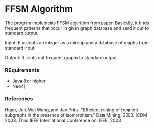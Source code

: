 # FFSM Algorithm
The program implements FFSM algorithm from paper. Basically, it finds frequent patterns that occur in given graph database and send it out to standard output.

Input: It accepts an integer as a minsup and a database of graphs from standard input.

Output: It prints out frequent graphs to standard output.

### REquirements
- Java 8 or higher
- Neo4j

### References
Huan, Jun, Wei Wang, and Jan Prins. "Efficient mining of frequent subgraphs in the presence of isomorphism." Data Mining, 2003. ICDM 2003. Third IEEE International Conference on. IEEE, 2003
